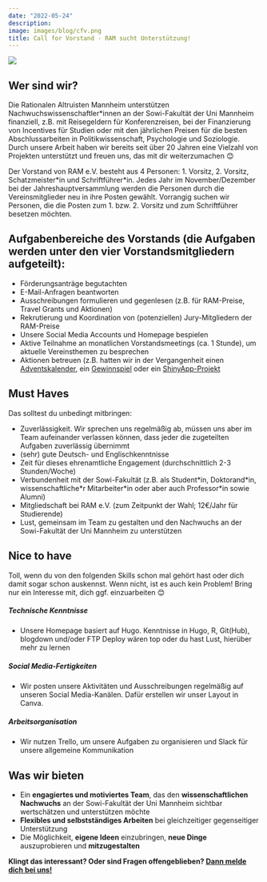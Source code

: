 ```yaml
---
date: "2022-05-24"
description: 
image: images/blog/cfv.png
title: Call for Vorstand - RAM sucht Unterstützung!
---
```


![](/images/blog/cfv.png)

## Wer sind wir?
Die Rationalen Altruisten Mannheim unterstützen Nachwuchswissenschaftler\*innen an der Sowi-Fakultät der Uni Mannheim finanziell, z.B. mit Reisegeldern für Konferenzreisen, bei der Finanzierung von Incentives für Studien oder mit den jährlichen Preisen für die besten Abschlussarbeiten in Politikwissenschaft, Psychologie und Soziologie. Durch unsere Arbeit haben wir bereits seit über 20 Jahren eine Vielzahl von Projekten unterstützt und freuen uns, das mit dir weiterzumachen 😊

Der Vorstand von RAM e.V. besteht aus 4 Personen: 1. Vorsitz, 2. Vorsitz, Schatzmeister\*in und Schriftführer\*in. Jedes Jahr im November/Dezember bei der Jahreshauptversammlung werden die Personen durch die Vereinsmitglieder neu in ihre Posten gewählt. Vorrangig suchen wir Personen, die die Posten zum 1. bzw. 2. Vorsitz und zum Schriftführer besetzen möchten.

## Aufgabenbereiche des Vorstands (die Aufgaben werden unter den vier Vorstandsmitgliedern aufgeteilt):

- Förderungsanträge begutachten
- E-Mail-Anfragen beantworten
- Ausschreibungen formulieren und gegenlesen (z.B. für RAM-Preise, Travel Grants und Aktionen)
- Rekrutierung und Koordination von (potenziellen) Jury-Mitgliedern der RAM-Preise
- Unsere Social Media Accounts und Homepage bespielen
- Aktive Teilnahme an monatlichen Vorstandsmeetings (ca. 1 Stunde), um aktuelle Vereinsthemen zu besprechen
- Aktionen betreuen (z.B. hatten wir in der Vergangenheit einen [Adventskalender](https://instagram.com/rationale.altruisten?utm_medium=copy_link), ein [Gewinnspiel](https://www.ram-ev.de/blog/gewinner-gewinnspiel/) oder ein [ShinyApp-Projekt](https://www.ram-ev.de/blog/ram-shiny/)

## Must Haves

Das solltest du unbedingt mitbringen:

- Zuverlässigkeit. Wir sprechen uns regelmäßig ab, müssen uns aber im Team aufeinander verlassen können, dass jeder die zugeteilten Aufgaben zuverlässig übernimmt
- (sehr) gute Deutsch- und Englischkenntnisse 
- Zeit für dieses ehrenamtliche Engagement (durchschnittlich 2-3 Stunden/Woche)
- Verbundenheit mit der Sowi-Fakultät (z.B. als Student\*in, Doktorand\*in, wissenschaftliche\*r Mitarbeiter\*in oder aber auch Professor\*in sowie Alumni) 
- Mitgliedschaft bei RAM e.V. (zum Zeitpunkt der Wahl; 12€/Jahr für Studierende)
- Lust, gemeinsam im Team zu gestalten und den Nachwuchs an der Sowi-Fakultät der Uni Mannheim zu unterstützen

## Nice to have

Toll, wenn du von den folgenden Skills schon mal gehört hast oder dich damit sogar schon auskennst. Wenn nicht, ist es auch kein Problem! Bring nur ein Interesse mit, dich ggf. einzuarbeiten 😊

##### Technische Kenntnisse

- Unsere Homepage basiert auf Hugo. Kenntnisse in Hugo, R, Git(Hub), blogdown und/oder FTP Deploy wären top oder du hast Lust, hierüber mehr zu lernen

##### Social Media-Fertigkeiten

- Wir posten unsere Aktivitäten und Ausschreibungen regelmäßig auf unseren Social Media-Kanälen. Dafür erstellen wir unser Layout in Canva.

##### Arbeitsorganisation

- Wir nutzen Trello, um unsere Aufgaben zu organisieren und Slack für unsere allgemeine Kommunikation

## Was wir bieten

- Ein **engagiertes und motiviertes Team**, das den **wissenschaftlichen Nachwuchs** an der Sowi-Fakultät der Uni Mannheim sichtbar wertschätzen und unterstützen möchte
- **Flexibles und selbstständiges Arbeiten** bei gleichzeitiger gegenseitiger Unterstützung
- Die Möglichkeit, **eigene Ideen** einzubringen, **neue Dinge** auszuprobieren und **mitzugestalten**


**Klingt das interessant? Oder sind Fragen offengeblieben? [Dann melde dich bei uns!](mailto:vorstand@ram-ev.de)**

